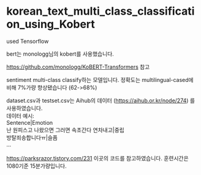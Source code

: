 # korean_text_multi_class_classification_using_Kobert<br>

used Tensorflow<br>

bert는 monologg님의 kobert를 사용했습니다.

https://github.com/monologg/KoBERT-Transformers 참고

sentiment multi-class classify하는 모델입니다. 정확도는 multilingual-cased에 비해 7%가량 향상됐습니다 (62->68%)

dataset.csv과 testset.csv는 Aihub의 데이터 (https://aihub.or.kr/node/274) 를 사용하였습니다.
<br>
데이터 예시:<br>
Sentence|Emotion<br>
난 원피스고 나왔으면 그러면 속초간다 연차내고|중립<br>
방탈죄송합니다ㅠ|슬픔<br>
...<br>
<br>
https://parksrazor.tistory.com/231 이곳의 코드를 참고하였습니다. 훈련시간은 1080기준 15분가량입니다.
